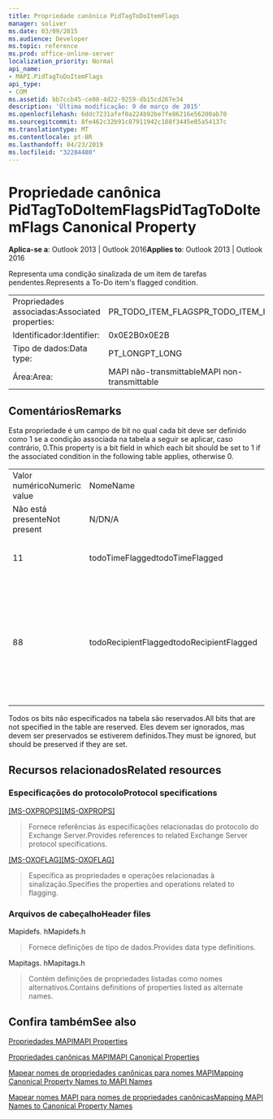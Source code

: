 ```yaml
---
title: Propriedade canônica PidTagToDoItemFlags
manager: soliver
ms.date: 03/09/2015
ms.audience: Developer
ms.topic: reference
ms.prod: office-online-server
localization_priority: Normal
api_name:
- MAPI.PidTagToDoItemFlags
api_type:
- COM
ms.assetid: bb7ccb45-ce08-4d22-9259-db15cd267e34
description: 'Última modificação: 9 de março de 2015'
ms.openlocfilehash: 6ddc7231afef0a224b92be7fe86216e56200ab70
ms.sourcegitcommit: 8fe462c32b91c87911942c188f3445e85a54137c
ms.translationtype: MT
ms.contentlocale: pt-BR
ms.lasthandoff: 04/23/2019
ms.locfileid: "32284480"
---
```

# <a name="pidtagtodoitemflags-canonical-property"></a><span data-ttu-id="0c186-103">Propriedade canônica PidTagToDoItemFlags</span><span class="sxs-lookup"><span data-stu-id="0c186-103">PidTagToDoItemFlags Canonical Property</span></span>

  
  
<span data-ttu-id="0c186-104">**Aplica-se a**: Outlook 2013 | Outlook 2016</span><span class="sxs-lookup"><span data-stu-id="0c186-104">**Applies to**: Outlook 2013 | Outlook 2016</span></span> 
  
<span data-ttu-id="0c186-105">Representa uma condição sinalizada de um item de tarefas pendentes.</span><span class="sxs-lookup"><span data-stu-id="0c186-105">Represents a To-Do item's flagged condition.</span></span>
  
|||
|:-----|:-----|
|<span data-ttu-id="0c186-106">Propriedades associadas:</span><span class="sxs-lookup"><span data-stu-id="0c186-106">Associated properties:</span></span>  <br/> |<span data-ttu-id="0c186-107">PR_TODO_ITEM_FLAGS</span><span class="sxs-lookup"><span data-stu-id="0c186-107">PR_TODO_ITEM_FLAGS</span></span>  <br/> |
|<span data-ttu-id="0c186-108">Identificador:</span><span class="sxs-lookup"><span data-stu-id="0c186-108">Identifier:</span></span>  <br/> |<span data-ttu-id="0c186-109">0x0E2B</span><span class="sxs-lookup"><span data-stu-id="0c186-109">0x0E2B</span></span>  <br/> |
|<span data-ttu-id="0c186-110">Tipo de dados:</span><span class="sxs-lookup"><span data-stu-id="0c186-110">Data type:</span></span>  <br/> |<span data-ttu-id="0c186-111">PT_LONG</span><span class="sxs-lookup"><span data-stu-id="0c186-111">PT_LONG</span></span>  <br/> |
|<span data-ttu-id="0c186-112">Área:</span><span class="sxs-lookup"><span data-stu-id="0c186-112">Area:</span></span>  <br/> |<span data-ttu-id="0c186-113">MAPI não-transmittable</span><span class="sxs-lookup"><span data-stu-id="0c186-113">MAPI non-transmittable</span></span>  <br/> |
   
## <a name="remarks"></a><span data-ttu-id="0c186-114">Comentários</span><span class="sxs-lookup"><span data-stu-id="0c186-114">Remarks</span></span>

<span data-ttu-id="0c186-115">Esta propriedade é um campo de bit no qual cada bit deve ser definido como 1 se a condição associada na tabela a seguir se aplicar, caso contrário, 0.</span><span class="sxs-lookup"><span data-stu-id="0c186-115">This property is a bit field in which each bit should be set to 1 if the associated condition in the following table applies, otherwise 0.</span></span>
  
||||
|:-----|:-----|:-----|
|<span data-ttu-id="0c186-116">Valor numérico</span><span class="sxs-lookup"><span data-stu-id="0c186-116">Numeric value</span></span>  <br/> |<span data-ttu-id="0c186-117">Nome</span><span class="sxs-lookup"><span data-stu-id="0c186-117">Name</span></span>  <br/> |<span data-ttu-id="0c186-118">Descrição</span><span class="sxs-lookup"><span data-stu-id="0c186-118">Description</span></span>  <br/> |
|<span data-ttu-id="0c186-119">Não está presente</span><span class="sxs-lookup"><span data-stu-id="0c186-119">Not present</span></span>  <br/> |<span data-ttu-id="0c186-120">N/D</span><span class="sxs-lookup"><span data-stu-id="0c186-120">N/A</span></span>  <br/> |<span data-ttu-id="0c186-121">Não sinalizado</span><span class="sxs-lookup"><span data-stu-id="0c186-121">Unflagged</span></span>  <br/> |
|<span data-ttu-id="0c186-122">1</span><span class="sxs-lookup"><span data-stu-id="0c186-122">1</span></span>  <br/> |<span data-ttu-id="0c186-123">todoTimeFlagged</span><span class="sxs-lookup"><span data-stu-id="0c186-123">todoTimeFlagged</span></span>  <br/> |<span data-ttu-id="0c186-124">O objeto está sinalizando o tempo</span><span class="sxs-lookup"><span data-stu-id="0c186-124">Object is time flagged</span></span>  <br/> |
|<span data-ttu-id="0c186-125">8</span><span class="sxs-lookup"><span data-stu-id="0c186-125">8</span></span>  <br/> |<span data-ttu-id="0c186-126">todoRecipientFlagged</span><span class="sxs-lookup"><span data-stu-id="0c186-126">todoRecipientFlagged</span></span>  <br/> |<span data-ttu-id="0c186-127">Só deve ser definido em um objeto de mensagem de rascunho e significa que o objeto está sinalizado para destinatários.</span><span class="sxs-lookup"><span data-stu-id="0c186-127">Should only be set on a draft message object, and it means that the object is flagged for recipients.</span></span>  <br/> |
   
<span data-ttu-id="0c186-128">Todos os bits não especificados na tabela são reservados.</span><span class="sxs-lookup"><span data-stu-id="0c186-128">All bits that are not specified in the table are reserved.</span></span> <span data-ttu-id="0c186-129">Eles devem ser ignorados, mas devem ser preservados se estiverem definidos.</span><span class="sxs-lookup"><span data-stu-id="0c186-129">They must be ignored, but should be preserved if they are set.</span></span>
  
## <a name="related-resources"></a><span data-ttu-id="0c186-130">Recursos relacionados</span><span class="sxs-lookup"><span data-stu-id="0c186-130">Related resources</span></span>

### <a name="protocol-specifications"></a><span data-ttu-id="0c186-131">Especificações do protocolo</span><span class="sxs-lookup"><span data-stu-id="0c186-131">Protocol specifications</span></span>

<span data-ttu-id="0c186-132">[[MS-OXPROPS]](https://msdn.microsoft.com/library/f6ab1613-aefe-447d-a49c-18217230b148%28Office.15%29.aspx)</span><span class="sxs-lookup"><span data-stu-id="0c186-132">[[MS-OXPROPS]](https://msdn.microsoft.com/library/f6ab1613-aefe-447d-a49c-18217230b148%28Office.15%29.aspx)</span></span>
  
> <span data-ttu-id="0c186-133">Fornece referências às especificações relacionadas do protocolo do Exchange Server.</span><span class="sxs-lookup"><span data-stu-id="0c186-133">Provides references to related Exchange Server protocol specifications.</span></span>
    
<span data-ttu-id="0c186-134">[[MS-OXOFLAG]](https://msdn.microsoft.com/library/f1e50be4-ed30-4c2a-b5cb-8ff3aaaf9b91%28Office.15%29.aspx)</span><span class="sxs-lookup"><span data-stu-id="0c186-134">[[MS-OXOFLAG]](https://msdn.microsoft.com/library/f1e50be4-ed30-4c2a-b5cb-8ff3aaaf9b91%28Office.15%29.aspx)</span></span>
  
> <span data-ttu-id="0c186-135">Especifica as propriedades e operações relacionadas à sinalização.</span><span class="sxs-lookup"><span data-stu-id="0c186-135">Specifies the properties and operations related to flagging.</span></span>
    
### <a name="header-files"></a><span data-ttu-id="0c186-136">Arquivos de cabeçalho</span><span class="sxs-lookup"><span data-stu-id="0c186-136">Header files</span></span>

<span data-ttu-id="0c186-137">Mapidefs. h</span><span class="sxs-lookup"><span data-stu-id="0c186-137">Mapidefs.h</span></span>
  
> <span data-ttu-id="0c186-138">Fornece definições de tipo de dados.</span><span class="sxs-lookup"><span data-stu-id="0c186-138">Provides data type definitions.</span></span>
    
<span data-ttu-id="0c186-139">Mapitags. h</span><span class="sxs-lookup"><span data-stu-id="0c186-139">Mapitags.h</span></span>
  
> <span data-ttu-id="0c186-140">Contém definições de propriedades listadas como nomes alternativos.</span><span class="sxs-lookup"><span data-stu-id="0c186-140">Contains definitions of properties listed as alternate names.</span></span>
    
## <a name="see-also"></a><span data-ttu-id="0c186-141">Confira também</span><span class="sxs-lookup"><span data-stu-id="0c186-141">See also</span></span>



[<span data-ttu-id="0c186-142">Propriedades MAPI</span><span class="sxs-lookup"><span data-stu-id="0c186-142">MAPI Properties</span></span>](mapi-properties.md)
  
[<span data-ttu-id="0c186-143">Propriedades canônicas MAPI</span><span class="sxs-lookup"><span data-stu-id="0c186-143">MAPI Canonical Properties</span></span>](mapi-canonical-properties.md)
  
[<span data-ttu-id="0c186-144">Mapear nomes de propriedades canônicas para nomes MAPI</span><span class="sxs-lookup"><span data-stu-id="0c186-144">Mapping Canonical Property Names to MAPI Names</span></span>](mapping-canonical-property-names-to-mapi-names.md)
  
[<span data-ttu-id="0c186-145">Mapear nomes MAPI para nomes de propriedades canônicas</span><span class="sxs-lookup"><span data-stu-id="0c186-145">Mapping MAPI Names to Canonical Property Names</span></span>](mapping-mapi-names-to-canonical-property-names.md)

